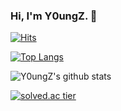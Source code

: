 ### Hi, I'm Y0ungZ.  👋

<!--
**Y0ungZ/Y0ungZ** is a ✨ _special_ ✨ repository because its `README.md` (this file) appears on your GitHub profile.

Here are some ideas to get you started:

- 🔭 I’m currently working on ...
- 🌱 I’m currently learning ...
- 👯 I’m looking to collaborate on ...
- 🤔 I’m looking for help with ...
- 💬 Ask me about ...
- 📫 How to reach me: ...
- 😄 Pronouns: ...
- ⚡ Fun fact: ...
-->

[![Hits](https://hits.seeyoufarm.com/api/count/incr/badge.svg?url=https%3A%2F%2Fgithub.com%2FY0ungZ&count_bg=%233178C6&title_bg=%23F4F6FF&icon=&icon_color=%23E7E7E7&title=%F0%9F%91%80&edge_flat=false)](https://hits.seeyoufarm.com)

[![Top Langs](https://github-readme-stats.vercel.app/api/top-langs/?username=Y0ungZ&theme=flag-india&layout=compact)](https://github.com/Y0ungZ/github-readme-stats)

![Y0ungZ's github stats](https://github-readme-stats.vercel.app/api?username=Y0ungZ&theme=flag-india&show_icons=true)



[![solved.ac tier](http://mazassumnida.wtf/api/generate_badge?boj=at8in)](https://solved.ac/at8in)
